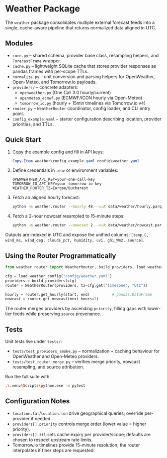 # Weather Package

The `weather` package consolidates multiple external forecast feeds into a single, cache-aware pipeline that returns normalized data aligned in UTC.

## Modules

- `core.py` – shared schema, provider base class, resampling helpers, and `ForecastFrame` wrapper.  
- `cache.py` – lightweight SQLite cache that stores provider responses as pandas frames with per-scope TTLs.  
- `normalize.py` – unit conversion and parsing helpers for OpenWeather, Open-Meteo, and Tomorrow.io payloads.  
- `providers/` – concrete adapters:
  - `openweather.py` (One Call 3.0 hourly/current)
  - `openmeteo_ecmwf.py` (ECMWF/ICON hourly via Open-Meteo)
  - `tomorrow_io.py` (hourly + 15min timelines via Tomorrow.io v4)
- `router.py` – `WeatherRouter` coordinator, config loader, and CLI entry point.  
- `config_example.yaml` – starter configuration describing location, provider priorities, and TTLs.

## Quick Start

1. Copy the example config and fill in API keys:
   ```powershell
   Copy-Item weather\config_example.yaml config\weather.yaml
   ```
2. Define credentials in `.env` or environment variables:
   ```env
   OPENWEATHER_API_KEY=your-one-call-key
   TOMORROW_IO_API_KEY=your-tomorrow-io-key
   WEATHER_ROUTER_TZ=Europe/Bucharest
   ```
3. Fetch an aligned hourly forecast:
   ```bash
   python -m weather.router --hourly 48 --out data/weather/hourly.parquet
   ```
4. Fetch a 2-hour nowcast resampled to 15-minute steps:
   ```bash
   python -m weather.router --nowcast 2 --out data/weather/nowcast.parquet
   ```

Outputs are indexed in UTC and expose the unified columns:
`[temp_C, wind_ms, wind_deg, clouds_pct, humidity, uvi, ghi_Wm2, source]`.

## Using the Router Programmatically

```python
from weather.router import WeatherRouter, build_providers, load_weather_config

cfg = load_weather_config("config/weather.yaml")
providers = build_providers(cfg)
router = WeatherRouter(providers, tz=cfg.get("timezone", "UTC"))

hourly = router.get_hourly(start, end)          # pandas.DataFrame
nowcast = router.get_nowcast(next_hours=2)
```

The router merges providers by ascending `priority`, filling gaps with lower-tier feeds while preserving `source` provenance.

## Tests

Unit tests live under `tests/`:

- `tests/test_providers_smoke.py` – normalization + caching behaviour for OpenWeather and Open-Meteo providers.  
- `tests/test_router_merge.py` – verifies merge priority, nowcast resampling, and source attribution.

Run the full suite with:

```bash
.\.venv\Scripts\python.exe -m pytest
```

## Configuration Notes

- `location.lat`/`location.lon` drive geographical queries; override per-provider if needed.  
- `providers[].priority` controls merge order (lower value = higher priority).  
- `providers[].ttl` sets cache expiry per provider/scope; defaults are chosen to respect upstream rate limits.  
- Tomorrow.io timelines provide 15-minute resolution; the router interpolates if finer steps are requested.

